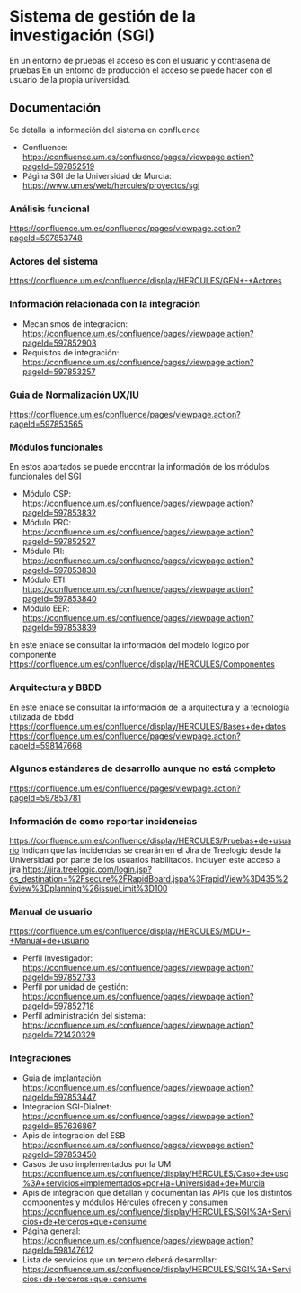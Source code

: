 # Sistema de gestión de la investigación (SGI)
En un entorno de pruebas el acceso es con el usuario y contraseña de pruebas
En un entorno de producción el acceso se puede hacer con el usuario de la propia universidad.

## Documentación
Se detalla la información del sistema en confluence 
- Confluence: https://confluence.um.es/confluence/pages/viewpage.action?pageId=597852519
- Página SGI de la Universidad de Murcia: https://www.um.es/web/hercules/proyectos/sgi

### Análisis funcional
  https://confluence.um.es/confluence/pages/viewpage.action?pageId=597853748

### Actores del sistema 
https://confluence.um.es/confluence/display/HERCULES/GEN+-+Actores

### Información relacionada con la integración 
- Mecanismos de integracion: https://confluence.um.es/confluence/pages/viewpage.action?pageId=597852903 
- Requisitos de integración: https://confluence.um.es/confluence/pages/viewpage.action?pageId=597853257

### Guia de Normalización UX/IU 
https://confluence.um.es/confluence/pages/viewpage.action?pageId=597853565

### Módulos funcionales
En estos apartados se puede encontrar la información de los módulos funcionales del SGI

* Módulo CSP: https://confluence.um.es/confluence/pages/viewpage.action?pageId=597853832
* Módulo PRC: https://confluence.um.es/confluence/pages/viewpage.action?pageId=597852527
* Módulo PII: https://confluence.um.es/confluence/pages/viewpage.action?pageId=597853838
* Módulo ETI: https://confluence.um.es/confluence/pages/viewpage.action?pageId=597853840
* Módulo EER: https://confluence.um.es/confluence/pages/viewpage.action?pageId=597853839

En este enlace se consultar la información del modelo logico por componente 
https://confluence.um.es/confluence/display/HERCULES/Componentes

### Arquitectura y BBDD
En este enlace se consultar la información de la arquitectura y la tecnología utilizada de bbdd 
https://confluence.um.es/confluence/display/HERCULES/Bases+de+datos 
https://confluence.um.es/confluence/pages/viewpage.action?pageId=598147668

### Algunos estándares de desarrollo aunque no está completo 
https://confluence.um.es/confluence/pages/viewpage.action?pageId=597853781

### Información de como reportar incidencias 
https://confluence.um.es/confluence/display/HERCULES/Pruebas+de+usuario 
Indican que las incidencias se crearán en el Jira de Treelogic desde la Universidad por parte de los usuarios habilitados. 
Incluyen este acceso a jira https://jira.treelogic.com/login.jsp?os_destination=%2Fsecure%2FRapidBoard.jspa%3FrapidView%3D435%26view%3Dplanning%26issueLimit%3D100

### Manual de usuario 
https://confluence.um.es/confluence/display/HERCULES/MDU+-+Manual+de+usuario

* Perfil Investigador: https://confluence.um.es/confluence/pages/viewpage.action?pageId=597852733
* Perfil por unidad de gestión: https://confluence.um.es/confluence/pages/viewpage.action?pageId=597852718
* Perfil administración del sistema: https://confluence.um.es/confluence/pages/viewpage.action?pageId=721420329

### Integraciones
* Guia de implantación: https://confluence.um.es/confluence/pages/viewpage.action?pageId=597853447
* Integración SGI-Dialnet: https://confluence.um.es/confluence/pages/viewpage.action?pageId=857636867
* Apis de integracion del ESB https://confluence.um.es/confluence/pages/viewpage.action?pageId=597853450
* Casos de uso implementados por la UM https://confluence.um.es/confluence/display/HERCULES/Caso+de+uso%3A+servicios+implementados+por+la+Universidad+de+Murcia
* Apis de integracion que detallan y documentan las APIs que los distintos componentes y módulos Hércules ofrecen y consumen
  https://confluence.um.es/confluence/display/HERCULES/SGI%3A+Servicios+de+terceros+que+consume
* Página general: https://confluence.um.es/confluence/pages/viewpage.action?pageId=598147612
* Lista de servicios que un tercero deberá desarrollar: https://confluence.um.es/confluence/display/HERCULES/SGI%3A+Servicios+de+terceros+que+consume

